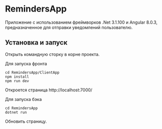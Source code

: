 # RemindersApp

Приложение с использованием фреймворков .Net 3.1.100 и Angular 8.0.3, предназначенное для отправки уведомлений пользователю.

## Установка и запуск

Открыть командную сторку в корне проекта.

Для запуска фронта 
```
cd RemindersApp/ClientApp
npm install
npm run dev
```
Откроется страница http://localhost:7000/

Для запуска бэка 
```
cd RemindersApp
dotnet run
```

Обновить страницу.
